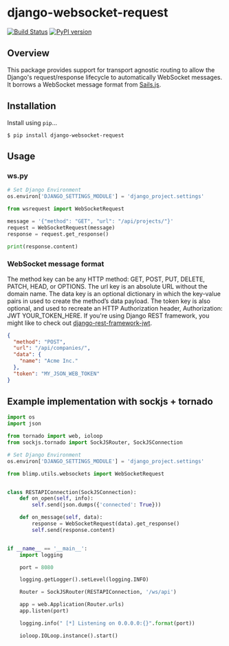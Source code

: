 # django-websocket-request

[![Build Status](https://travis-ci.org/GetBlimp/django-websocket-request.png?branch=master)](https://travis-ci.org/GetBlimp/django-websocket-request) [![PyPI version](https://badge.fury.io/py/django-websocket-request.png)](http://badge.fury.io/py/django-websocket-request)

## Overview
This package provides support for transport agnostic routing to allow the Django's request/response lifecycle to automatically WebSocket messages. It borrows a WebSocket message format from [Sails.js](http://sailsjs.org/).

## Installation

Install using `pip`...

```
$ pip install django-websocket-request
```

## Usage

### ws.py

```python
# Set Django Environment
os.environ['DJANGO_SETTINGS_MODULE'] = 'django_project.settings'

from wsrequest import WebSocketRequest

message = '{"method": "GET", "url": "/api/projects/"}'
request = WebSocketRequest(message)
response = request.get_response()

print(response.content)

```

### WebSocket message format

The method key can be any HTTP method: GET, POST, PUT, DELETE, PATCH, HEAD, or OPTIONS. The url key is an absolute URL without the domain name. The data key is an optional dictionary in which the key-value pairs in used to create the method’s data payload. The token key is also optional, and used to recreate an HTTP Authorization header, Authorization: JWT YOUR_TOKEN_HERE. If you're using Django REST framework, you might like to check out [django-rest-framework-jwt](https://github.com/GetBlimp/django-rest-framework-jwt).

```json
{
  "method": "POST",
  "url": "/api/companies/",
  "data": {
    "name": "Acme Inc."
  },
  "token": "MY_JSON_WEB_TOKEN"
}
```

## Example implementation with sockjs + tornado
```python
import os
import json

from tornado import web, ioloop
from sockjs.tornado import SockJSRouter, SockJSConnection

# Set Django Environment
os.environ['DJANGO_SETTINGS_MODULE'] = 'django_project.settings'

from blimp.utils.websockets import WebSocketRequest


class RESTAPIConnection(SockJSConnection):
    def on_open(self, info):
        self.send(json.dumps({'connected': True}))

    def on_message(self, data):
        response = WebSocketRequest(data).get_response()
        self.send(response.content)


if __name__ == '__main__':
    import logging

    port = 8080

    logging.getLogger().setLevel(logging.INFO)

    Router = SockJSRouter(RESTAPIConnection, '/ws/api')

    app = web.Application(Router.urls)
    app.listen(port)

    logging.info(" [*] Listening on 0.0.0.0:{}".format(port))

    ioloop.IOLoop.instance().start()

```